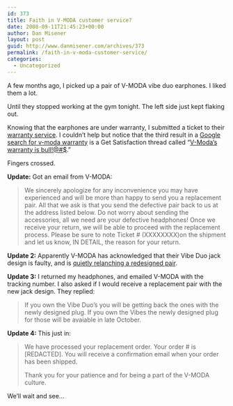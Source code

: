 ```yaml
---
id: 373
title: Faith in V-MODA customer service?
date: 2008-09-11T21:45:23+00:00
author: Dan Misener
layout: post
guid: http://www.danmisener.com/archives/373
permalink: /faith-in-v-moda-customer-service/
categories:
  - Uncategorized
---
```

A few months ago, I picked up a pair of V-MODA vibe duo earphones. I liked them a lot.

Until they stopped working at the gym tonight. The left side just kept flaking out.

Knowing that the earphones are under warranty, I submitted a ticket to their [warranty service](https://shop.v-moda.com/t-returns.aspx). I couldn&#8217;t help but notice that the third result in a [Google search for v-moda warranty](http://www.google.ca/search?q=v-moda+warranty) is a Get Satisfaction thread called &#8220;[V-Moda&#8217;s warranty is bull!@#$](http://getsatisfaction.com/v-moda/topics/v_modas_warranty_is_bull).&#8221;

Fingers crossed.

**Update:** Got an email from V-MODA:

> We sincerely apologize for any inconvenience you may have experienced and will be more than happy to send you a replacement pair. All that we ask is that you send the defective pair back to us at the address listed below. Do not worry about sending the accessories, all we need are your defective headphones! Once we receive your return, we will be able to proceed with the replacement process. Please be sure to note Ticket # (XXXXXXXX)on the shipment and let us know, IN DETAIL, the reason for your return.

**Update 2:** Apparently V-MODA has acknowledged that their Vibe Duo jack design is faulty, and is [quietly relanching a redesigned pair](http://gizmodo.com/5048667/new-v+moda-vibe-and-vibe-duo-jacks-mean-fewer-dead-headphones-hopefully).

**Update 3:** I returned my headphones, and emailed V-MODA with the tracking number. I also asked if I would receive a replacement pair with the new jack design. They replied:

> If you own the Vibe Duo&#8217;s you will be getting back the ones with the newly designed plug. If you own the Vibes the newly designed plug for those will be avaiable in late October.

**Update 4:** This just in:

> We have processed your replacement order. Your order # is [REDACTED]. You will receive a confirmation email when your order has been shipped.
> 
> Thank you for your patience and for being a part of the V-MODA culture. 

We&#8217;ll wait and see&#8230;